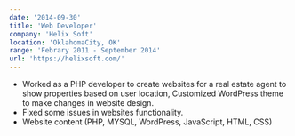 ```yaml
---
date: '2014-09-30'
title: 'Web Developer'
company: 'Helix Soft'
location: 'OklahomaCity, OK'
range: 'Febrary 2011 - September 2014'
url: 'https://helixsoft.com/'
---
```


- Worked as a PHP developer to create websites for a real estate agent to show properties based on user location, Customized WordPress theme to make changes in website design.
- Fixed some issues in websites functionality.
- Website content (PHP, MYSQL, WordPress, JavaScript, HTML, CSS)
